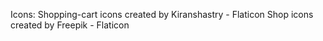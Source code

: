 Icons:
Shopping-cart icons created by Kiranshastry - Flaticon
Shop icons created by Freepik - Flaticon